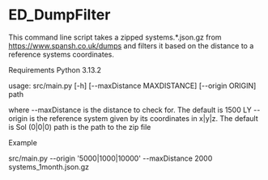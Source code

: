 # ED_DumpFilter

This command line script takes a zipped systems.*.json.gz from https://www.spansh.co.uk/dumps and filters it based on the distance to a reference systems coordinates.

Requirements
Python 3.13.2

usage: src/main.py [-h] [--maxDistance MAXDISTANCE] [--origin ORIGIN] path

where
--maxDistance is the distance to check for. The default is 1500 LY
--origin is the reference system given by its coordinates in x|y|z. The default is Sol (0|0|0)
path is the path to the zip file

Example

src/main.py --origin '5000|1000|10000' --maxDistance 2000 systems_1month.json.gz